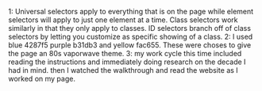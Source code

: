 1: Universal selectors apply to everything that is on the page while element selectors will apply to
just one element at a time. Class selectors work similarly in that they only apply to classes. ID selectors branch off of class selectors by letting you customize as specific showing of a class.
2: I used blue 4287f5 purple b31db3 and yellow fac655. These were choses to give the page an
80s vaporwave theme.
3: my work cycle this time included reading the instructions and immediately doing research on the
decade I had in mind. then I watched the walkthrough and read the website as I worked on my page.
